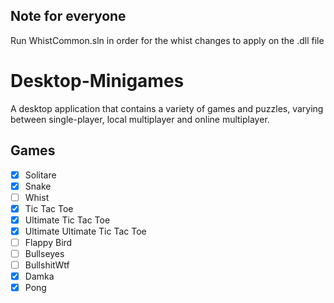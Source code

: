
## Note for everyone
Run WhistCommon.sln in order for the whist changes to apply on the .dll file
# Desktop-Minigames
A desktop application that contains a variety of games and puzzles, varying between single-player, local multiplayer and online multiplayer.
## Games
- [x] Solitare
- [x] Snake
- [ ] Whist
- [x] Tic Tac Toe
- [x] Ultimate Tic Tac Toe
- [x] Ultimate Ultimate Tic Tac Toe
- [ ] Flappy Bird
- [ ] Bullseyes
- [ ] BullshitWtf
- [x] Damka
- [x] Pong
